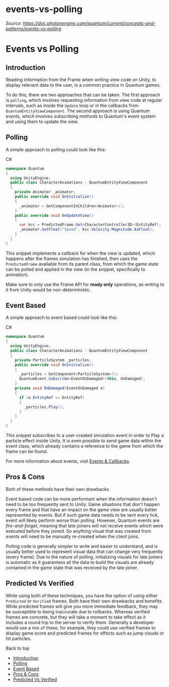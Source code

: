 # events-vs-polling

_Source: https://doc.photonengine.com/quantum/current/concepts-and-patterns/events-vs-polling_

# Events vs Polling

## Introduction

Reading information from the Frame when writing view code on Unity, to display relevant data to the user, is a common practice in Quantum games.

To do this, there are two approaches that can be taken. The first approach is `polling`, which involves requesting information from view code at regular intervals, such as inside the `Update` loop or in the callbacks from `QuantumEntityViewComponent`. The second approach is using Quantum events, which involves subscribing methods to Quantum's event system and using them to update the view.

## Polling

A simple approach to polling could look like this:

C#

```csharp
namespace Quantum
{
  using UnityEngine;
  public class CharacterAnimations : QuantumEntityViewComponent
  {
    private Animator _animator;
    public override void OnInitialize()
    {
      _animator = GetComponentInChildren<Animator>();
    }
    public override void OnUpdateView()
    {
      var kcc = PredictedFrame.Get<CharacterController3D>(EntityRef);
      _animator.SetFloat("Speed", kcc.Velocity.Magnitude.AsFloat);
    }
  }
}

```

This snippet implements a callback for when the view is updated, which happens after the frames simulation has finished, then uses the `PredictedFrame` available from its parent class, from which the game state can be polled and applied in the view (in the snippet, specifically to animation).

Make sure to only use the Frame API for **ready only** operations, as writing to it from Unity would be non-deterministic.

## Event Based

A simple approach to event based could look like this:

C#

```csharp
namespace Quantum
{
  using UnityEngine;
  public class CharacterAnimations : QuantumEntityViewComponent
  {
    private ParticleSystem _particles;
    public override void OnInitialize()
    {
      _particles = GetComponent<ParticleSystem>();
      QuantumEvent.Subscribe<EventOnDamaged>(this, OnDamaged);
    }
    private void OnDamaged(EventOnDamaged e)
    {
      if (e.EntityRef == EntityRef)
      {
        _particles.Play();
      }
    }
  }
}

```

This snippet subscribes to a user-created simulation event in order to Play a particle effect inside Unity. It is even possible to send game data within the event class, which already contains a reference to the game from which the frame can be found.

For more information about events, visit [Events & Callbacks](/quantum/current/manual/quantum-ecs/game-events).

## Pros & Cons

Both of these methods have their own drawbacks.

Event based code can be more performant when the information doesn't need to be too frequently sent to Unity. Game situations that don't happen every frame and that have an impact on the game view are usually better represented by events. But if such game data needs to be sent every tick, event will likely perform worse than polling. However, Quantum events are _fire-and-forget_, meaning that late joiners will not receive events which were executed before they joined. So anything visual that was created from events will need to be manually re-created when the client joins.

Polling code is generally simpler to write and easier to understand, and is usually better used to represent visual data that can change very frequently (every frame). Due to the nature of polling, initializing visuals for late joiners is automatic as it guarantees all the data to build the visuals are already contained in the game state that was received by the late joiner.

## Predicted Vs Verified

While using both of these techniques, you have the option of using either `Predicted` or `Verified` frames. Both have their own drawbacks and benefits. While predicted frames will give you more immediate feedback, they may be susceptible to being inaccurate due to rollbacks. Whereas verified frames are concrete, but they will take a moment to take effect as it includes a round trip to the server to verify them. Generally a developer would use a mix of these, for example, they could use verified frames to display game score and predicted frames for effects such as jump clouds or hit particles.

Back to top

- [Introduction](#introduction)
- [Polling](#polling)
- [Event Based](#event-based)
- [Pros & Cons](#pros-cons)
- [Predicted Vs Verified](#predicted-vs-verified)